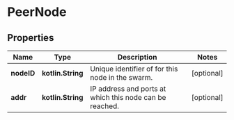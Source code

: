 
# PeerNode

## Properties
| Name | Type | Description | Notes |
| ------------ | ------------- | ------------- | ------------- |
| **nodeID** | **kotlin.String** | Unique identifier of for this node in the swarm. |  [optional] |
| **addr** | **kotlin.String** | IP address and ports at which this node can be reached.  |  [optional] |



